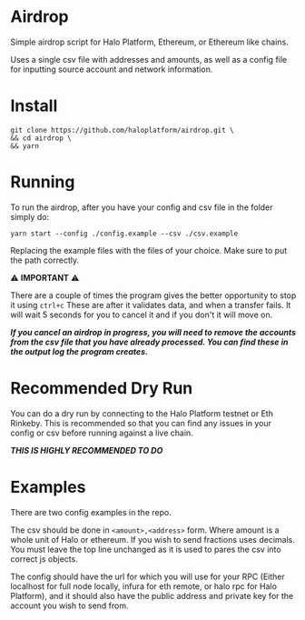 # Airdrop

Simple airdrop script for Halo Platform, Ethereum, or Ethereum like chains.

Uses a single csv file with addresses and amounts, as well as a config file for inputting source account and network information.

# Install

```
git clone https://github.com/haloplatform/airdrop.git \
&& cd airdrop \
&& yarn
```

# Running

To run the airdrop, after you have your config and csv file in the folder simply do:

```
yarn start --config ./config.example --csv ./csv.example
```

Replacing the example files with the files of your choice. Make sure to put the path correctly.

:warning: **IMPORTANT** :warning:

There are a couple of times the program gives the better opportunity to stop it using `ctrl+c` These are after it validates data, and when a transfer fails. It will wait 5 seconds for you to cancel it and if you don't it will move on.

_**If you cancel an airdrop in progress, you will need to remove the accounts from the csv file that you have already processed. You can find these in the output log the program creates.**_

# Recommended Dry Run

You can do a dry run by connecting to the Halo Platform testnet or Eth Rinkeby. This is recommended so that you can find any issues in your config or csv before running against a live chain.

_**THIS IS HIGHLY RECOMMENDED TO DO**_

# Examples

There are two config examples in the repo.

The csv should be done in `<amount>,<address>` form. Where amount is a whole unit of Halo or ethereum. If you wish to send fractions uses decimals. You must leave the top line unchanged as it is used to pares the csv into correct js objects.

The config should have the url for which you will use for your RPC (Either localhost for full node locally, infura for eth remote, or halo rpc for Halo Platform), and it should also have the public address and private key for the account you wish to send from.
